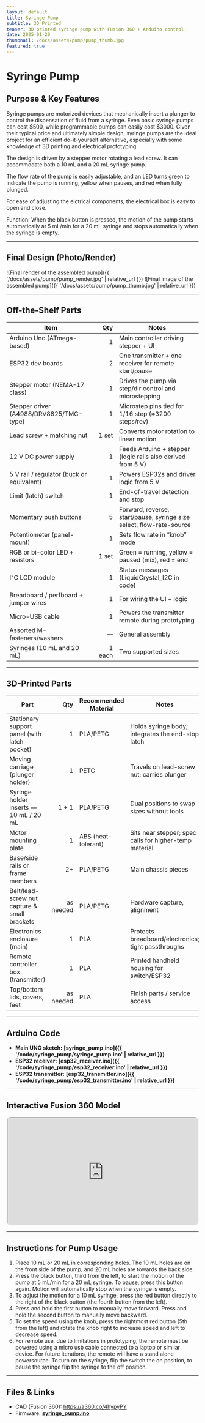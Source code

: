 ```yaml
---
layout: default
title: Syringe Pump
subtitle: 3D Printed
teaser: 3D printed syringe pump with Fusion 360 + Arduino control.
date: 2025-01-20
thumbnail: /docs/assets/pump/pump_thumb.jpg
featured: true
---
```


# Syringe Pump

## Purpose & Key Features
Syringe pumps are motorized devices that mechanically insert a plunger to control the dispensation of fluid from a syringe. Even basic syringe pumps can cost $500, while programmable pumps can easily cost $3000. Given their typical price and ultimately simple design, syringe pumps are the ideal project for an efficient do-it-yourself alternative, especially with some knowledge of 3D printing and electrical prototyping. 

The design is driven by a stepper motor rotating a lead screw. It can accommodate both a 10 mL and a 20 mL syringe pump.  

The flow rate of the pump is easily adjustable, and an LED turns green to indicate the pump is running, yellow when pauses, and red when fully plunged.   

For ease of adjusting the elctrical components, the electrical box is easy to open and close.  

Function: When the black button is pressed, the motion of the pump starts automatically at 5 mL/min for a 20 mL syringe and stops automatically when the syringe is empty.    

---

## Final Design (Photo/Render)

![Final render of the assembled pump]({{ '/docs/assets/pump/pump_render.jpg' | relative_url }})
![Final image of the assembled pump]({{ '/docs/assets/pump/pump_thumb.jpg' | relative_url }})

---

## Off-the-Shelf Parts

| Item | Qty | Notes |
|---|---:|---|
| Arduino Uno (ATmega-based) | 1 | Main controller driving stepper + UI |
| ESP32 dev boards | 2 | One transmitter + one receiver for remote start/pause |
| Stepper motor (NEMA-17 class) | 1 | Drives the pump via step/dir control and microstepping |
| Stepper driver (A4988/DRV8825/TMC-type) | 1 | Microstep pins tied for 1/16 step (≈3200 steps/rev) |
| Lead screw + matching nut | 1 set | Converts motor rotation to linear motion |
| 12 V DC power supply | 1 | Feeds Arduino + stepper (logic rails also derived from 5 V) |
| 5 V rail / regulator (buck or equivalent) | 1 | Powers ESP32s and driver logic from 5 V |
| Limit (latch) switch | 1 | End-of-travel detection and stop |
| Momentary push buttons | 5 | Forward, reverse, start/pause, syringe size select, flow-rate-source |
| Potentiometer (panel-mount) | 1 | Sets flow rate in “knob” mode |
| RGB or bi-color LED + resistors | 1 set | Green = running, yellow = paused (mix), red = end |
| I²C LCD module | 1 | Status messages (LiquidCrystal_I2C in code) |
| Breadboard / perfboard + jumper wires | 1 | For wiring the UI + logic |
| Micro-USB cable | 1 | Powers the transmitter remote during prototyping |
| Assorted M-fasteners/washers | — | General assembly |
| Syringes (10 mL and 20 mL) | 1 each | Two supported sizes |


---

## 3D-Printed Parts

| Part | Qty | Recommended Material | Notes |
|---|---:|---|---|
| Stationary support panel (with latch pocket) | 1 | PLA/PETG | Holds syringe body; integrates the end-stop latch |
| Moving carriage (plunger holder) | 1 | PETG | Travels on lead-screw nut; carries plunger |
| Syringe holder inserts — 10 mL / 20 mL | 1 + 1 | PLA/PETG | Dual positions to swap sizes without tools |
| Motor mounting plate | 1 | ABS (heat-tolerant) | Sits near stepper; spec calls for higher-temp material |
| Base/side rails or frame members | 2+ | PLA/PETG | Main chassis pieces |
| Belt/lead-screw nut capture & small brackets | as needed | PLA/PETG | Hardware capture, alignment |
| Electronics enclosure (main) | 1 | PLA | Protects breadboard/electronics; tight passthroughs |
| Remote controller box (transmitter) | 1 | PLA | Printed handheld housing for switch/ESP32 |
| Top/bottom lids, covers, feet | as needed | PLA | Finish parts / service access |

---

## Arduino Code

- **Main UNO sketch:** **[syringe_pump.ino]({{ '/code/syringe_pump/syringe_pump.ino' | relative_url }})**
- **ESP32 receiver:** **[esp32_receiver.ino]({{ '/code/syringe_pump/esp32_receiver.ino' | relative_url }})**
- **ESP32 transmitter:** **[esp32_transmitter.ino]({{ '/code/syringe_pump/esp32_transmitter.ino' | relative_url }})**

---

## Interactive Fusion 360 Model

<div style="aspect-ratio:16/9; border:1px solid #eee; border-radius:10px; overflow:hidden; margin: 8px 0 16px;">
  <iframe 
    src="https://a360.co/4hypyPY"
    width="100%" height="100%" allowfullscreen loading="lazy">
  </iframe>
</div>

---

## Instructions for Pump Usage
1. Place 10 mL or 20 mL in corresponding holes. The 10 mL holes are on the front side of
the pump, and 20 mL holes are towards the back side.
2. Press the black button, third from the left, to start the motion of the pump at 5 mL/min for
a 20 mL syringe. To pause, press this button again. Motion will automatically stop when
the syringe is empty.
3. To adjust the motion for a 10 mL syringe, press the red button directly to the right of the
black button (the fourth button from the left).
4. Press and hold the first button to manually move forward. Press and hold the second
button to manually move backward.
5. To set the speed using the knob, press the rightmost red button (5th from the left) and
rotate the knob right to increase speed and left to decrease speed.
6. For remote use, due to limitations in prototyping, the remote must be powered using a
micro usb cable connected to a laptop or similar device. For future iterations, the remote
will have a stand alone powersource. To turn on the syringe, flip the switch the on
position, to pause the syringe flip the syringe to the off position.

---

## Files & Links
- CAD (Fusion 360): https://a360.co/4hypyPY   
- Firmware: **[syringe_pump.ino](/code/syringe_pump/syringe_pump.ino)**  
